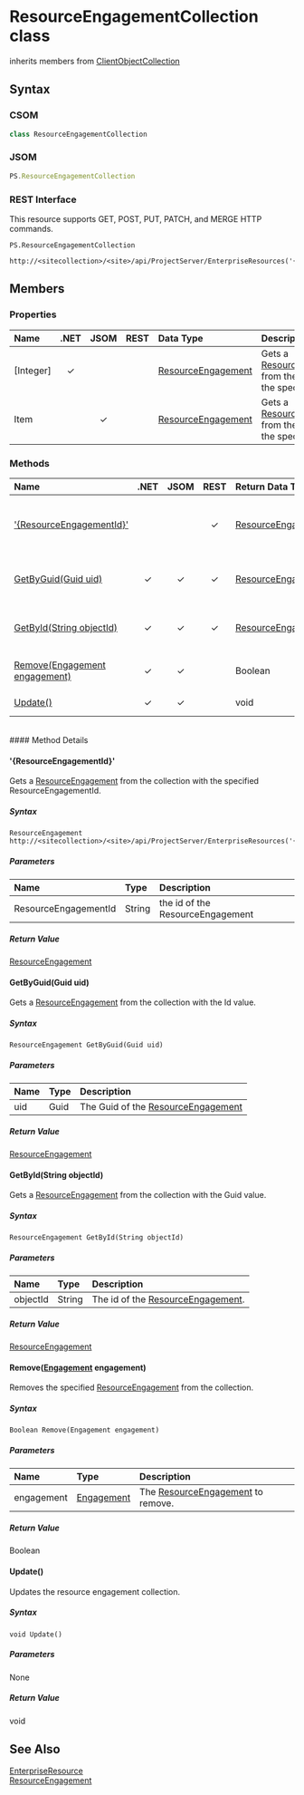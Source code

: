 [comment]: # (Name:ResourceEngagementCollection)
[comment]: # (Type:class)
[comment]: # (Status:Incomplete)

# <a name="name"></a>ResourceEngagementCollection class

inherits members from [ClientObjectCollection<ResourceEngagement>](https://msdn.microsoft.com/EN-US/library/ee539303)<br/>

<a name="description"></a>

## <a name="syntax"></a>Syntax

### CSOM

```C#
class ResourceEngagementCollection 
```
### JSOM

```JavaScript
PS.ResourceEngagementCollection
```
### REST Interface

This resource supports GET, POST, PUT, PATCH, and MERGE HTTP commands.

```
PS.ResourceEngagementCollection

http://<sitecollection>/<site>/api/ProjectServer/EnterpriseResources('{resourceid}')/Engagements
```

## <a name="members"></a>Members

### <a name="properties"></a>Properties

|**Name**|**.NET**|**JSOM**|**REST**|**Data Type**|**Description**|
|:-----|:-----:|:-----:|:-----:|:-----|:-----|
|<a name="[Integer]"></a>[Integer]|&#x2713;|||[ResourceEngagement](ResourceEngagement.md)|Gets a [ResourceEngagement](ResourceEngagement.md) from the collection at the specified index.|
|<a name="Item"></a>Item||&#x2713;||[ResourceEngagement](ResourceEngagement.md)|Gets a [ResourceEngagement](ResourceEngagement.md) from the collection at the specified index.|

### <a name="methods"></a>Methods

|**Name**|**.NET**|**JSOM**|**REST**|**Return Data Type**|**Description**|
|:-----|:-----:|:-----:|:-----:|:-----|:-----|
|[&#39;{ResourceEngagementId}&#39;](#&#39;{ResourceEngagementId}&#39;)|||&#x2713;|[ResourceEngagement](ResourceEngagement.md)|Gets a [ResourceEngagement](ResourceEngagement.md) from the collection with the specified ResourceEngagementId.|
|[GetByGuid(Guid uid)](#GetByGuid_Guid_uid_)|&#x2713;|&#x2713;|&#x2713;|[ResourceEngagement](ResourceEngagement.md)|Gets a [ResourceEngagement](ResourceEngagement.md) from the collection with the Id value.|
|[GetById(String objectId)](#GetById_String_objectId_)|&#x2713;|&#x2713;|&#x2713;|[ResourceEngagement](ResourceEngagement.md)|Gets a [ResourceEngagement](ResourceEngagement.md) from the collection with the Guid value.|
|[Remove(Engagement engagement)](#Remove_[Engagement]_Engagement.md__engagement_)|&#x2713;|&#x2713;||Boolean|Removes the specified [ResourceEngagement](ResourceEngagement.md) from the collection.|
|[Update()](#Update__)|&#x2713;|&#x2713;||void|Updates the resource engagement collection.|

<br/>
#### Method Details

#### <a name="&#39;{ResourceEngagementId}&#39;"></a>&#39;{ResourceEngagementId}&#39;
 
Gets a [ResourceEngagement](ResourceEngagement.md) from the collection with the specified ResourceEngagementId.

##### Syntax

```
ResourceEngagement http://<sitecollection>/<site>/api/ProjectServer/EnterpriseResources('{resourceid}')/Engagements('{ResourceEngagementId}')
```

##### Parameters
|**Name** |**Type**|**Description**|
|:------ |:----|:------ |
|ResourceEngagementId|String|the id of the ResourceEngagement|

##### Return Value

[ResourceEngagement](ResourceEngagement.md)

#### <a name="GetByGuid_Guid_uid_"></a>GetByGuid(Guid uid)
 
Gets a [ResourceEngagement](ResourceEngagement.md) from the collection with the Id value.

##### Syntax

```
ResourceEngagement GetByGuid(Guid uid)
```

##### Parameters
|**Name** |**Type**|**Description**|
|:------ |:----|:------ |
|uid|Guid|The Guid of the [ResourceEngagement](ResourceEngagement.md)|

##### Return Value

[ResourceEngagement](ResourceEngagement.md)

#### <a name="GetById_String_objectId_"></a>GetById(String objectId)
 
Gets a [ResourceEngagement](ResourceEngagement.md) from the collection with the Guid value.

##### Syntax

```
ResourceEngagement GetById(String objectId)
```

##### Parameters
|**Name** |**Type**|**Description**|
|:------ |:----|:------ |
|objectId|String|The id of the [ResourceEngagement](ResourceEngagement.md).|

##### Return Value

[ResourceEngagement](ResourceEngagement.md)

#### <a name="Remove_[Engagement]_Engagement.md__engagement_"></a>Remove([Engagement](Engagement.md) engagement)
 
Removes the specified [ResourceEngagement](ResourceEngagement.md) from the collection.

##### Syntax

```
Boolean Remove(Engagement engagement)
```

##### Parameters
|**Name** |**Type**|**Description**|
|:------ |:----|:------ |
|engagement|[Engagement](Engagement.md)|The [ResourceEngagement](ResourceEngagement.md) to remove.|

##### Return Value

Boolean

#### <a name="Update__"></a>Update()
 
Updates the resource engagement collection.

##### Syntax

```
void Update()
```

##### Parameters

None

##### Return Value

void

## <a name="seeAlso"></a>See Also

[EnterpriseResource](EnterpriseResource.md)<br/>
[ResourceEngagement](ResourceEngagement.md)<br/>
